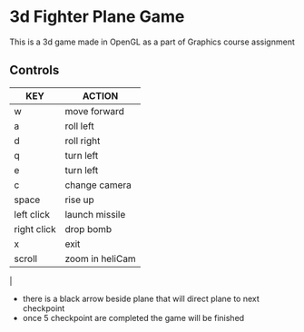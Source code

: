 3d Fighter Plane Game
=========================

This is a 3d game made in OpenGL as a part of Graphics course assignment

## Controls
|  KEY | ACTION   |
|---|---|
| w | move forward  |
| a  | roll left  |
| d | roll right |
| q | turn left |
| e | turn left |
| c | change camera|
| space | rise up |
| left click | launch missile |
|right click | drop bomb |
| x | exit |
| scroll | zoom in heliCam |
|

 - there is a black arrow beside plane that will direct plane to next checkpoint
 - once 5 checkpoint are completed the game will be finished 
